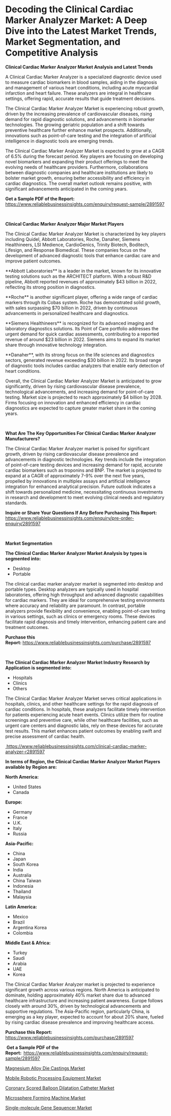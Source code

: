 <p><h1>Decoding the Clinical Cardiac Marker Analyzer Market: A Deep Dive into the Latest Market Trends, Market Segmentation, and Competitive Analysis</h1></p><p><strong>Clinical Cardiac Marker Analyzer Market Analysis and Latest Trends</strong></p>
<p><p>A Clinical Cardiac Marker Analyzer is a specialized diagnostic device used to measure cardiac biomarkers in blood samples, aiding in the diagnosis and management of various heart conditions, including acute myocardial infarction and heart failure. These analyzers are integral in healthcare settings, offering rapid, accurate results that guide treatment decisions.</p><p>The Clinical Cardiac Marker Analyzer Market is experiencing robust growth, driven by the increasing prevalence of cardiovascular diseases, rising demand for rapid diagnostic solutions, and advancements in biomarker technologies. The growing geriatric population and a shift towards preventive healthcare further enhance market prospects. Additionally, innovations such as point-of-care testing and the integration of artificial intelligence in diagnostic tools are emerging trends.</p><p>The Clinical Cardiac Marker Analyzer Market is expected to grow at a CAGR of 6.5% during the forecast period. Key players are focusing on developing novel biomarkers and expanding their product offerings to meet the evolving needs of healthcare providers. Furthermore, collaborations between diagnostic companies and healthcare institutions are likely to bolster market growth, ensuring better accessibility and efficiency in cardiac diagnostics. The overall market outlook remains positive, with significant advancements anticipated in the coming years.</p></p>
<p><strong>Get a Sample PDF of the Report:&nbsp;</strong> <a href="https://www.reliablebusinessinsights.com/enquiry/request-sample/2891597?utm_campaign=84&utm_medium=2&utm_source=Github&utm_content=ia&utm_term=14032025&utm_id=clinical-cardiac-marker-analyzer">https://www.reliablebusinessinsights.com/enquiry/request-sample/2891597</a></p>
<p>&nbsp;</p>
<p><strong>Clinical Cardiac Marker Analyzer Major Market Players</strong></p>
<p><p>The Clinical Cardiac Marker Analyzer Market is characterized by key players including Quidel, Abbott Laboratories, Roche, Danaher, Siemens Healthineers, LSI Medience, CardioGenics, Trinity Biotech, Boditech, Lifesign, and Response Biomedical. These companies focus on the development of advanced diagnostic tools that enhance cardiac care and improve patient outcomes.</p><p>**Abbott Laboratories** is a leader in the market, known for its innovative testing solutions such as the ARCHITECT platform. With a robust R&D pipeline, Abbott reported revenues of approximately $43 billion in 2022, reflecting its strong position in diagnostics.</p><p>**Roche** is another significant player, offering a wide range of cardiac markers through its Cobas system. Roche has demonstrated solid growth, with sales surpassing $70 billion in 2022, driven by continuous advancements in personalized healthcare and diagnostics.</p><p>**Siemens Healthineers** is recognized for its advanced imaging and laboratory diagnostics solutions. Its Point of Care portfolio addresses the urgent demand for quick cardiac assessments, contributing to a reported revenue of around $23 billion in 2022. Siemens aims to expand its market share through innovative technology integration.</p><p>**Danaher**, with its strong focus on the life sciences and diagnostics sectors, generated revenue exceeding $30 billion in 2022. Its broad range of diagnostic tools includes cardiac analyzers that enable early detection of heart conditions.</p><p>Overall, the Clinical Cardiac Marker Analyzer Market is anticipated to grow significantly, driven by rising cardiovascular disease prevalence, technological advancements, and increasing demand for point-of-care testing. Market size is projected to reach approximately $4 billion by 2028. Firms focusing on innovation and enhanced efficiency in cardiac diagnostics are expected to capture greater market share in the coming years.</p></p>
<p>&nbsp;</p>
<p><strong>What Are The Key Opportunities For Clinical Cardiac Marker Analyzer Manufacturers?</strong></p>
<p><p>The Clinical Cardiac Marker Analyzer market is poised for significant growth, driven by rising cardiovascular disease prevalence and advancements in diagnostic technologies. Key trends include the integration of point-of-care testing devices and increasing demand for rapid, accurate cardiac biomarkers such as troponins and BNP. The market is projected to expand at a CAGR of approximately 7-9% over the next five years, propelled by innovations in multiplex assays and artificial intelligence integration for enhanced analytical precision. Future outlook indicates a shift towards personalized medicine, necessitating continuous investments in research and development to meet evolving clinical needs and regulatory standards.</p></p>
<p><strong>Inquire or Share Your Questions If Any Before Purchasing This Report:</strong> <a href="https://www.reliablebusinessinsights.com/enquiry/pre-order-enquiry/2891597?utm_campaign=84&utm_medium=2&utm_source=Github&utm_content=ia&utm_term=14032025&utm_id=clinical-cardiac-marker-analyzer">https://www.reliablebusinessinsights.com/enquiry/pre-order-enquiry/2891597</a></p>
<p>&nbsp;</p>
<p><strong>Market Segmentation</strong></p>
<p><strong>The Clinical Cardiac Marker Analyzer Market Analysis by types is segmented into:</strong></p>
<p><ul><li>Desktop</li><li>Portable</li></ul></p>
<p><p>The clinical cardiac marker analyzer market is segmented into desktop and portable types. Desktop analyzers are typically used in hospital laboratories, offering high throughput and advanced diagnostic capabilities for cardiac markers. They are ideal for comprehensive testing environments where accuracy and reliability are paramount. In contrast, portable analyzers provide flexibility and convenience, enabling point-of-care testing in various settings, such as clinics or emergency rooms. These devices facilitate rapid diagnosis and timely intervention, enhancing patient care and treatment outcomes.</p></p>
<p><strong>Purchase this Report:&nbsp;</strong><a href="https://www.reliablebusinessinsights.com/purchase/2891597?utm_campaign=84&utm_medium=2&utm_source=Github&utm_content=ia&utm_term=14032025&utm_id=clinical-cardiac-marker-analyzer">https://www.reliablebusinessinsights.com/purchase/2891597</a></p>
<p>&nbsp;</p>
<p><strong>The Clinical Cardiac Marker Analyzer Market Industry Research by Application is segmented into:</strong></p>
<p><ul><li>Hospitals</li><li>Clinics</li><li>Others</li></ul></p>
<p><p>The Clinical Cardiac Marker Analyzer Market serves critical applications in hospitals, clinics, and other healthcare settings for the rapid diagnosis of cardiac conditions. In hospitals, these analyzers facilitate timely intervention for patients experiencing acute heart events. Clinics utilize them for routine screenings and preventive care, while other healthcare facilities, such as urgent care centers and diagnostic labs, rely on these devices for accurate test results. This market enhances patient outcomes by enabling swift and precise assessment of cardiac health.</p></p>
<p><a href="https://www.reliablebusinessinsights.com/clinical-cardiac-marker-analyzer-r2891597?utm_campaign=84&utm_medium=2&utm_source=Github&utm_content=ia&utm_term=14032025&utm_id=clinical-cardiac-marker-analyzer">&nbsp;https://www.reliablebusinessinsights.com/clinical-cardiac-marker-analyzer-r2891597</a></p>
<p><strong>In terms of Region, the Clinical Cardiac Marker Analyzer Market Players available by Region are:</strong></p>
<p>
    <p> <strong> North America: </strong>
        <ul>
            <li>United States</li>
            <li>Canada</li>
        </ul>
        </p> 
    <p> <strong> Europe: </strong>
        <ul>
            <li>Germany</li>
            <li>France</li>
            <li>U.K.</li>
            <li>Italy</li>
            <li>Russia</li>
        </ul>
        </p> 
    <p> <strong> Asia-Pacific: </strong>
        <ul>
            <li>China</li>
            <li>Japan</li>
            <li>South Korea</li>
            <li>India</li>
            <li>Australia</li>
            <li>China Taiwan</li>
            <li>Indonesia</li>
            <li>Thailand</li>
            <li>Malaysia</li>
        </ul>
        </p> 
    <p> <strong> Latin America: </strong>
        <ul>
            <li>Mexico</li>
            <li>Brazil</li>
            <li>Argentina Korea</li>
            <li>Colombia</li>
        </ul>
        </p> 
    <p> <strong> Middle East & Africa: </strong>
        <ul>
            <li>Turkey</li>
            <li>Saudi</li>
            <li>Arabia</li>
            <li>UAE</li>
            <li>Korea</li>
        </ul>
    </p>
    </p>
<p><p>The Clinical Cardiac Marker Analyzer market is projected to experience significant growth across various regions. North America is anticipated to dominate, holding approximately 40% market share due to advanced healthcare infrastructure and increasing patient awareness. Europe follows closely with around 30%, driven by technological advancements and supportive regulations. The Asia-Pacific region, particularly China, is emerging as a key player, expected to account for about 20% share, fueled by rising cardiac disease prevalence and improving healthcare access.</p></p>
<p><strong>Purchase this Report: </strong><a href="https://www.reliablebusinessinsights.com/purchase/2891597?utm_campaign=84&utm_medium=2&utm_source=Github&utm_content=ia&utm_term=14032025&utm_id=clinical-cardiac-marker-analyzer">https://www.reliablebusinessinsights.com/purchase/2891597</a></p>
<p>&nbsp;<strong>Get a Sample PDF of the Report:&nbsp;&nbsp;</strong><a href="https://www.reliablebusinessinsights.com/enquiry/request-sample/2891597?utm_campaign=84&utm_medium=2&utm_source=Github&utm_content=ia&utm_term=14032025&utm_id=clinical-cardiac-marker-analyzer">https://www.reliablebusinessinsights.com/enquiry/request-sample/2891597</a></p>
<p><strong></strong></p>
<p><p><a href="https://github.com/sentoljinqiu/Market-Research-Report-List-1/blob/main/magnesium-alloy-die-castings-market.md?utm_campaign=84&utm_medium=2&utm_source=Github&utm_content=ia&utm_term=14032025&utm_id=clinical-cardiac-marker-analyzer">Magnesium Alloy Die Castings Market</a></p><p><a href="https://github.com/saribuissawi/Market-Research-Report-List-1/blob/main/mobile-robotic-processing-equipment-market.md?utm_campaign=84&utm_medium=2&utm_source=Github&utm_content=ia&utm_term=14032025&utm_id=clinical-cardiac-marker-analyzer">Mobile Robotic Processing Equipment Market</a></p><p><a href="https://github.com/kecixayaab/Market-Research-Report-List-1/blob/main/coronary-scored-balloon-dilatation-catheter-market.md?utm_campaign=84&utm_medium=2&utm_source=Github&utm_content=ia&utm_term=14032025&utm_id=clinical-cardiac-marker-analyzer">Coronary Scored Balloon Dilatation Catheter Market</a></p><p><a href="https://github.com/gilerzelko7a/Market-Research-Report-List-1/blob/main/microsphere-forming-machine-market.md?utm_campaign=84&utm_medium=2&utm_source=Github&utm_content=ia&utm_term=14032025&utm_id=clinical-cardiac-marker-analyzer">Microsphere Forming Machine Market</a></p><p><a href="https://github.com/vandelmanize/Market-Research-Report-List-1/blob/main/single-molecule-gene-sequencer-market.md?utm_campaign=84&utm_medium=2&utm_source=Github&utm_content=ia&utm_term=14032025&utm_id=clinical-cardiac-marker-analyzer">Single-molecule Gene Sequencer Market</a></p></p>